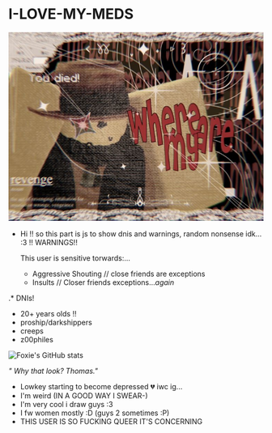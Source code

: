 # I-LOVE-MY-MEDS

![Image Alt](https://github.com/fqxxie/I-LOVE-MY-MEDS/blob/main/Thomas%20%5E_%5E%20!!.jpeg?raw=true)

- Hi !! so this part is js to show dnis and warnings, random nonsense idk... :3
  !! WARNINGS!!
  
  This user is sensitive torwards:...
  - Aggressive Shouting // close friends are exceptions
  - Insults // Closer friends exceptions...*again*

.* DNIs!
- 20+ years olds !!
- proship/darkshippers
- creeps
- z00philes

![Foxie's GitHub stats](https://github-readme-stats.vercel.app/api?username=fqxxie&show_icons=true&theme=great-gatsby)

*" Why that look? Thomas."*

- Lowkey starting to become depressed 💔 iwc ig...
- I'm weird (IN A GOOD WAY I SWEAR-)
- I'm very cool i draw guys :3
- I fw women mostly :D (guys 2 sometimes :P)
- THIS USER IS SO FUCKING QUEER IT'S CONCERNING
